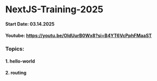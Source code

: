 # NextJS-Training-2025
#### Start Date: 03.14.2025
#### Youtube: https://youtu.be/OldUurB0Wx8?si=B4YT6VcPphFMaaST
### Topics:
#### 1. hello-world
#### 2. routing